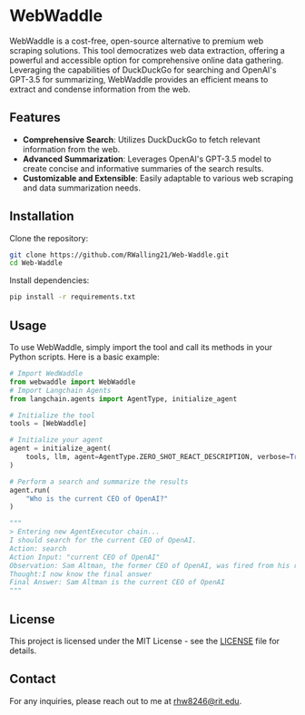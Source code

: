 # WebWaddle

WebWaddle is a cost-free, open-source alternative to premium web scraping solutions. This tool democratizes web data extraction, offering a powerful and accessible option for comprehensive online data gathering. Leveraging the capabilities of DuckDuckGo for searching and OpenAI's GPT-3.5 for summarizing, WebWaddle provides an efficient means to extract and condense information from the web.

## Features

- **Comprehensive Search**: Utilizes DuckDuckGo to fetch relevant information from the web.
- **Advanced Summarization**: Leverages OpenAI's GPT-3.5 model to create concise and informative summaries of the search results.
- **Customizable and Extensible**: Easily adaptable to various web scraping and data summarization needs.

## Installation

Clone the repository:

```bash
git clone https://github.com/RWalling21/Web-Waddle.git
cd Web-Waddle
```

Install dependencies:

```bash
pip install -r requirements.txt
```

## Usage

To use WebWaddle, simply import the tool and call its methods in your Python scripts. Here is a basic example:

```python
# Import WedWaddle
from webwaddle import WebWaddle
# Import Langchain Agents 
from langchain.agents import AgentType, initialize_agent

# Initialize the tool
tools = [WebWaddle]

# Initialize your agent 
agent = initialize_agent(
    tools, llm, agent=AgentType.ZERO_SHOT_REACT_DESCRIPTION, verbose=True
)

# Perform a search and summarize the results
agent.run(
    "Who is the current CEO of OpenAI?"
) 

"""
> Entering new AgentExecutor chain...
I should search for the current CEO of OpenAI.
Action: search
Action Input: "current CEO of OpenAI"
Observation: Sam Altman, the former CEO of OpenAI, was fired from his role at ChatGPT-maker OpenAI but has since returned to his post as chief executive, ending a boardroom drama that has transfixed Silicon Valley. The company is currently on its third CEO in three days, with Emmett Shear being appointed as interim CEO less than 72 hours after Altman's ouster. The board that forced Altman out has agreed to bring him back as CEO, and also agreed in principle to partly reconstitute its board. The "new initial board" will consist of Adam D'Angelo, Larry Summers, and Bret Taylor, with more board members reportedly to be added. The company is based in San Francisco and has been undergoing significant leadership changes in recent days. The information was sourced from https://www.npr.org/2023/11/22/1048490681/sam-altman-returns-as-openai-ceo.
Thought:I now know the final answer
Final Answer: Sam Altman is the current CEO of OpenAI
"""
```

## License

This project is licensed under the MIT License - see the [LICENSE](https://github.com/RWalling21/Web-Waddle/LICENSE) file for details.

## Contact

For any inquiries, please reach out to me at rhw8246@rit.edu.